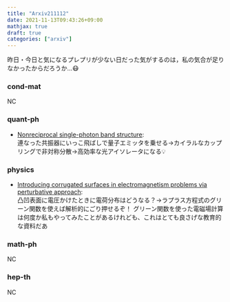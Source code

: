 ```yaml
---
title: "Arxiv211112"
date: 2021-11-13T09:43:26+09:00
mathjax: true
draft: true
categories: ["arxiv"]
---
```

昨日・今日と気になるプレプリが少ない日だった気がするのは，私の気合が足りなかったからだろうか...😷
### cond-mat
NC

### quant-ph
- [Nonreciprocal single-photon band structure](https://arxiv.org/abs/2111.06104):  
連なった共振器にいっこ飛ばしで量子エミッタを乗せる→カイラルなカップリングで非対称分散→高効率な光アイソレータになる💡


### physics
- [Introducing corrugated surfaces in electromagnetism problems via perturbative approach](https://arxiv.org/abs/2111.06344):  
凸凹表面に電圧かけたときに電荷分布はどうなる？→ラプラス方程式のグリーン関数を使えば解析的にごり押せるぞ！
グリーン関数を使った電磁場計算は何度か私もやってみたことがあるけれども、これはとても良さげな教育的な資料だあ


### math-ph
NC


### hep-th
NC
